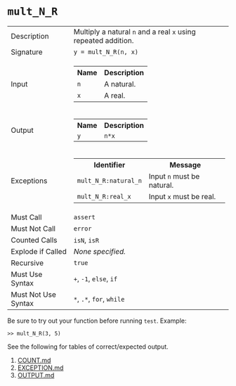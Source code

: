 
# `mult_N_R`

<table><tr><td>Description</td><td>Multiply a natural <code>n</code> and a real <code>x</code> using repeated addition.</td></tr><tr><td>Signature</td><td><code>y&nbsp;=&nbsp;mult_N_R(n,&nbsp;x)</code></td></tr><tr><td>Input</td><td><table><tr><th>Name</th><th>Description</th></tr><tr><td><code>n</code></td><td>A natural.</td></tr><tr><td><code>x</code></td><td>A real.</td></tr></table></td></tr><tr><td>Output</td><td><table><tr><th>Name</th><th>Description</th></tr><tr><td><code>y</code></td><td><code>n*x</code></td></tr></table></td></tr><tr><td>Exceptions</td><td><table><tr><th>Identifier</th><th>Message</th></tr><tr><td><code>mult_N_R:natural_n</code></td><td>Input <code>n</code> must be natural.</td></tr><tr><td><code>mult_N_R:real_x</code></td><td>Input <code>x</code> must be real.</td></tr></table></td></tr><tr><td>Must Call</td><td><code>assert</code></td></tr><tr><td>Must Not Call</td><td><code>error</code></td></tr><tr><td>Counted Calls</td><td><code>isN</code>, <code>isR</code></td></tr><tr><td>Explode if Called</td><td><em>None specified.</em></td></tr><tr><td>Recursive</td><td><code>true</code></td></tr><tr><td>Must Use Syntax</td><td><code>+</code>, <code>-1</code>, <code>else</code>, <code>if</code></td></tr><tr><td>Must Not Use Syntax</td><td><code>*</code>, <code>.*</code>, <code>for</code>, <code>while</code></td></tr></table>

Be sure to try out your function before running `test`. Example:

```
>> mult_N_R(3, 5)
```

See the following for tables of correct/expected output.

1. [COUNT.md](COUNT.md)
1. [EXCEPTION.md](EXCEPTION.md)
1. [OUTPUT.md](OUTPUT.md)


